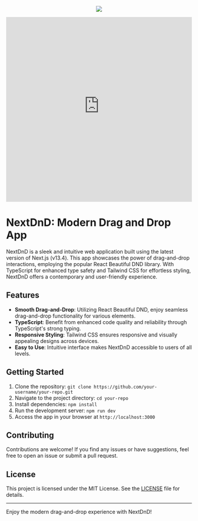 
<p align="center">
  <a aria-label="Vercel logo" href="https://youtube.com/@uniquecoder">
    <img src="https://yt3.ggpht.com/EsPzNAPrBedX7bKzDrK-CCBWq7D75U-PCoiET7DGjXa_h9bcTo3GP7QykKDv0-br3crI9Am2=s176-c-k-c0x00ffffff-no-rj-mo">
  </a>
</p>
<p align="center">
  <iframe src="https://dragn-drop-next-app.vercel.app/" frameborder="0" style="width: 100%; height: 500px;"></iframe>
</p>

# NextDnD: Modern Drag and Drop App

NextDnD is a sleek and intuitive web application built using the latest version of Next.js (v13.4). This app showcases the power of drag-and-drop interactions, employing the popular React Beautiful DND library. With TypeScript for enhanced type safety and Tailwind CSS for effortless styling, NextDnD offers a contemporary and user-friendly experience.

## Features

- **Smooth Drag-and-Drop**: Utilizing React Beautiful DND, enjoy seamless drag-and-drop functionality for various elements.
- **TypeScript**: Benefit from enhanced code quality and reliability through TypeScript's strong typing.
- **Responsive Styling**: Tailwind CSS ensures responsive and visually appealing designs across devices.
- **Easy to Use**: Intuitive interface makes NextDnD accessible to users of all levels.

## Getting Started

1. Clone the repository: `git clone https://github.com/your-username/your-repo.git`
2. Navigate to the project directory: `cd your-repo`
3. Install dependencies: `npm install`
4. Run the development server: `npm run dev`
5. Access the app in your browser at `http://localhost:3000`

## Contributing

Contributions are welcome! If you find any issues or have suggestions, feel free to open an issue or submit a pull request.

## License

This project is licensed under the MIT License. See the [LICENSE](LICENSE) file for details.

---

Enjoy the modern drag-and-drop experience with NextDnD!


